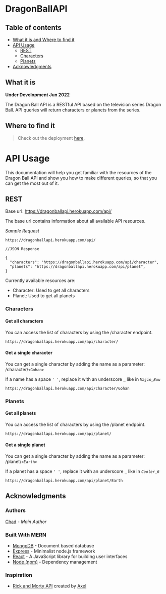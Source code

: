 # DragonBallAPI

## Table of contents

- [What it is and Where to find it](#what-it-is)
- [API Usage](#api-usage)
  - [REST](#rest)
  - [Characters](#characters)
  - [Planets](#planets)
- [Acknowledgments](#acknowledgments)

## What it is

**Under Development Jun 2022**

The Dragon Ball API is a RESTful API based on the television series Dragon Ball. API queries will return characters or planets from the series. 
<!-- By creating an account, you will be have the ability to submit characters and planets to the database to help the community grow. -->

## Where to find it
> Check out the deployment [here](https://dragonballapi.herokuapp.com/).

# API Usage
This documentation will help you get familiar with the resources of the Dragon Ball API and show you how to make different queries, so that you can get the most out of it.

<!-- ### Rate Limit -->
<!-- Authentication has been implemented as well as a limit on queries of up to 100 per every 15 minutes. I implemented `express-rate-limit` to stop malicious queries, data submissions, and account creations. After several incorrect attempts, your IP will be flagged for a certain period of time. -->

## REST
Base url: https://dragonballapi.herokuapp.com/api/

The base url contains information about all available API resources.

*Sample Request*
```
https://dragonballapi.herokuapp.com/api/
```
```
//JSON Response

{
  "characters": "https://dragonballapi.herokuapp.com/api/character",
  "planets": "https://dragonballapi.herokuapp.com/api/planet",
}
```
Currently available resources are:

* Character: Used to get all characters
* Planet: Used to get all planets

### Characters

<!-- #### Character schema
|Key|Type|Description|
|---|---|---|
|name|string|The name of the character.
|race|string|The species of the character.
|origin planet|string (url)|Url to the character's origin planet.
|wiki url|string (url)|Link to the character's wiki page.
|series|string|The sub-series that the character is from i.e. Z, GT, etc.
|image|string (url)|Link to the character's image.
|url|string (url)|Link to the character's own URL endpoint.
|created|string|Time at which the character was created in the database. -->
<!-- |edited|string|Time at which the character was last edited in the database. -->

#### Get all characters
You can access the list of characters by using the /character endpoint.
```
https://dragonballapi.herokuapp.com/api/character/
```

#### Get a single character
You can get a single character by adding the name as a parameter: /character/`<Gohan>`

If a name has a space `' '`, replace it with an underscore `_` like in *`Majin_Buu`*
```
https://dragonballapi.herokuapp.com/api/character/Gohan
```
<!-- ```
{
  "species":"Saiyan",
  "status":"Alive",
  "originPlanet":"Earth",
  "gender":"Male",
  "_id":"5c787595373a47d30cff0317",
  "name":"Gohan","series":"Z",
  "image":"../images/Gohan.jpg",
  "created":"2019-02-28T23:58:13.141Z",
  "url":"/api/character/Gohan",
  "__v":0
}
``` -->

### Planets

<!-- #### Planets schema
|Key|Type|Description|
|---|---|---|
|name|string|The name of the planet.
|residents|string|All characters from this planet.
|image|string (url)|Link to the planet's image.
|url|string|Link to planets own endpoint.
|created|string|Time at which the planet was created in the database. -->


#### Get all planets
You can access the list of characters by using the /planet endpoint.
```
https://dragonballapi.herokuapp.com/api/planet/
```

#### Get a single planet
You can get a single character by adding the name as a parameter: /planet/`<Earth>`

If a planet has a space `' '`, replace it with an underscore `_` like in  *`Cooler_6`*
```
https://dragonballapi.herokuapp.com/api/planet/Earth
```
<!-- ```
{
  "residents":["Gohan","Trunks","Android16"],
  "_id":"5c785e7a52cc1dd11ddb59ba",
  "created":"2019-02-28T22:19:38.652Z",
  "name":"Earth",
  "url":"/api/planet/Earth",
  "image":"/api/planet/images/Earth.jpeg",
  "__v":0
}
``` -->

<!-- ## Getting Started -->

<!-- These instructions will get you a copy of the project up and running on your local machine for **development and testing purposes**. -->

<!-- For access to the live deployment, visit:  
[https://dragonballapi.herokuapp.com](https://dragonballapi.herokuapp.com/) -->

<!-- ### Installing

Install all dependencies

```
npm install
```

Create .env file

```
touch .env
```

Add secret key to .env

```
SECRET = ???
``` -->

## Acknowledgments


### Authors
 
[Chad](https://github.com/chadvidovcich) - *Main Author*

<!-- See also the list of [contributors](https://github.com/coswold/Dragon_Ball_API/contributors) who participated in this project. -->

### Built With MERN

* [MongoDB](https://www.mongodb.com/) - Document based database
* [Express](https://expressjs.com/) - Minimalist node.js framework
* [React](https://reactjs.org/) - A JavaScript library for building user interfaces
* [Node (npm)](https://www.npmjs.com/) - Dependency management

### Inspiration
* [Rick and Morty API](https://rickandmortyapi.com/) created by [Axel](https://github.com/afuh)